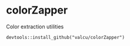colorZapper
===========
Color extraction utilities


`devtools::install_github("valcu/colorZapper")`
